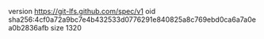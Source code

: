 version https://git-lfs.github.com/spec/v1
oid sha256:4cf0a72a9bc7e4b432533d0776291e840825a8c769ebd0ca6a7a0ea0b2836afb
size 1320
